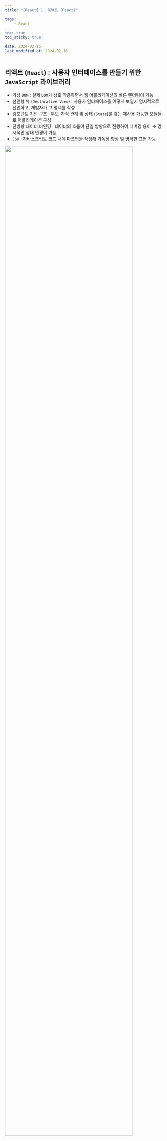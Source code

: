 ```yaml
---
title: "[React] 1. 리액트 (React)"

tags:
    - React

toc: true
toc_sticky: true

date: 2024-02-16
last_modified_at: 2024-02-16
---
```


## 리액트 (```React```) : 사용자 인터페이스를 만들기 위한 ```JavaScript``` 라이브러리

- 가상 ```DOM``` : 실제 ```DOM```가 상호 작용하면서 웹 어플리케이션의 빠른 렌더링이 가능
- 선언형 뷰 (```Declarative View```) : 사용자 인터페이스를 어떻게 보일지 명시적으로 선언하고, 개발자가 그 명세를 작성
- 컴포넌트 기반 구조 : 부모-자식 관계 및 상태 (```State```)를 갖는 재사용 가능한 모듈들로 어플리케이션 구성
- 단방향 데이터 바인딩 : 데이터의 흐름이 단일 방향으로 진행하여 디버깅 용이 → 명시적인 상태 변경이 가능
- ```JSX``` : 자바스크립트 코드 내에 마크업을 작성해 가독성 향상 및 명확한 표현 가능

<img src="https://github.com/pocj8ur4in/pocj8ur4in.github.io/assets/105341168/ca8780dc-5a83-45cb-972d-e66b4fea19e4" width="90%">

> 리액트에서 자주 쓰이는 ```JS``` 문법?
>
> - 구조 분해 할당 (```Destructuring Assignment```) : 배열 또는 객체의 값을 분해해서 할당하는 것
>
> ```
> // 객체 구조 분해 할당
> const person = { name: 'John', age: 30 };
> const { name, age } = person;
> 
> console.log(name); // 'John'
> console.log(age);  // 30
> ```
> ```
> // 배열 구조 분해 할당
> const numbers = [1, 2, 3, 4, 5];
> const [first, second, ...rest] = numbers;
>
> console.log(first); // 1
> console.log(second); // 2
> console.log(rest); // [3, 4, 5]
> ```
>
> - 전개 구문 (```Spread Syntax```) : 배열이나 객체를 확장하여 개별 요소로 분리하거나 복사
>
> ```
> // 배열의 전개 구문을 사용하여 두 배열을 병합
> const arr1 = [1, 2, 3];
> const arr2 = [4, 5, 6];
>
> const mergedArray = [...arr1, ...arr2];
> console.log(mergedArray); // [1, 2, 3, 4, 5, 6]
> ```
> ```
> // 객체의 전개 구문을 사용하여 두 객체를 병합
> const obj1 = { x: 1, y: 2 };
> const obj2 = { z: 3, w: 4 };
> 
> const mergedObject = { ...obj1, ...obj2 };
> console.log(mergedObject); // { x: 1, y: 2, z: 3, w: 4 }
> ```
>
> - 객체 초기자 (```Object Shorthand Assignment```) : 객체를 간결히 생성하고 초기값을 설정
>
> ```
> // 일반적인 객체 생성 방법
> const person1 = new Object();
> person1.name = 'Alice';
> person1.age = 25;
> 
> // 객체 초기자를 사용한 방법
> const person2 = {
>   name: 'Alice',
>   age: 25
> };
> 
> console.log(person1); // { name: 'Alice', age: 25 }
> console.log(person2); // { name: 'Alice', age: 25 }
> 
> ```
>
> - ```Array``` 프로토타입 메소드 : ```map```, ```filter```, ```reduce```, ```forEach```
>
> ```
> const numbers = [1, 2, 3, 4];
>
> // map 메소드: 각 숫자를 두 배로 만듭니다.
> const doubledNumbers = numbers.map((num) => num * 2);
> 
> // filter 메소드: 짝수만을 걸러냅니다.
> const evenNumbers = numbers.filter((num) => num % 2 === 0);
>
> // reduce 메소드: 모든 숫자의 합을 계산합니다.
> const sum = numbers.reduce((acc, num) => acc + num, 0);
> 
> // forEach 메소드: 각 숫자를 콘솔에 출력합니다.
> numbers.forEach((num) => console.log(num));
> 
> console.log('Doubled Numbers:', doubledNumbers);
> console.log('Even Numbers:', evenNumbers);
> console.log('Sum:', sum);
> ```

### ```JSX``` (```JavaScript XML```) : 기존 ```JS```에 ```HTML```, ```CSS```를 더해 리액트 컴포넌트 작성

- ```JSXElement``` : ```JSX``` 엘리먼트<br>(```<div>Hello, World!</div>```에서 ```<div>```)
- ```JSXAttribute``` : ```JSX``` 엘리먼트의 속성<br>(```<div className="container">Hello, World!</div>```에서 ```className="container"```)
- ```JSXChildren``` : ```JSX``` 엘리먼트의 자식 요소<br>(```<div>Hello, <span>React</span>!</div>```에서 ```Hello, <span>React</span>!```)
- ```JSXString``` : ```JSX``` 문자열<br>(```<div>Hello, World!</div>```에서 ```"Hello, World!"```)

### 가상 ```DOM``` (```Virtual DOM```) : 실제 ```DOM``` (```Document Object Model```) 에 대한 가벼운 복사본

- 리액트 파이버 (```React Fiber```) : 가상 ```DOM```과 실제 ```DOM```을 비교해 변경 사항을 수집
  - 동기성 : 렌더링 작업을 여러 프레임에 나눠 렌더링 작업이 한 번에 실행되지 않더라도 앱이 반응적으로 유지 가능
  - 우선순위 관리 : 각 작업에 우선순위를 할당하고, 중요한 작업을 먼저 처리하여 사용자 인터랙션에 빠르게 응답 가능 
  - 종료 및 재시작 가능 : 사용자 인터랙션에 우선순위를 두면서도 작업을 중단하고 다시 시작 가능

> ```DOM```과 ```CSSOM```으로 렌더링 트리가 만들어지는 과정?
>
> <img src="https://github.com/pocj8ur4in/pocj8ur4in.github.io/assets/105341168/95ef558e-965b-4525-873f-140e4292b29e" width="90%">
>
> 1. 브라우저가 사용자가 요청한 주소를 방문해 ```HTML``` 파일을 다운로드
> 2. 브라우저의 렌더링 엔진은 ```HTML```을 파싱해 ```DOM``` 노드로 구성된 트리를 생성
> 3. ```CSS``` 파일을 만나면, 해당 ```CSS``` 파일도 다운로드
> 4. ```CSS``` 파일을 파싱하여 ```CSS``` 노드로 구성된 트리 (```CSSOM```)를 생성
> 5. 사용자의 눈에 보일 ```DOM``` 노드만을 순회
> 6. 눈에 보이는 노드를 대상으로 해당 노드에 대한 ```CSSOM``` 정보를 찾고 ```CSS``` 스타일 정보를 적용
>   - 레이아웃 (```Layout```) : 각 노드가 브라우저 화면에 어느 좌표에 나타날지 계산하는 과정
>   - 페인팅 (```Painting```) : 레이아웃 단계를 거친 노드에 색과 같은 실제 유효한 모습을 그리는 과정
>
> ... 모든 ```DOM```의 변경보다 결과적으로 만들어질 ```DOM```의 최종 결과물만을 제공하자!

1. 초기 렌더링 : 초기 상태에서 가상 ```DOM```은 실제 ```DOM```과 동일한 구조를 가짐
2. 상태 변화 감지 : 사용자 상호 작용이나 데이터 변경 등의 이벤트가 발생하면, 렌더링 엔진은 새로운 가상 ```DOM``` 생성
3. 가상 ```DOM``` 비교 : 새로운 가상 ```DOM```과 이전의 가상 ```DOM```을 비교하여 변경된 부분 탐색
4. 실제 ```DOM``` 업데이트 : 변경된 부분만을 실제 ```DOM```에 적용 

## 컴포넌트 (```Component```) : 리액트 애플리케이션에서 ```UI```를 구성하고 재사용 가능한 모듈을 표현

- 속성 (```Props```) 을 받고, 상태 (```state```)와 메소드 (```Method```)를 가짐
- 반복되는 ```UI``` 단위 (```JS Code``` 또는 ```HTML-JSX```) → 재사용성과 가독성을 위한 도구
- 가능한 독립적으로 실행되도록 작성하고, 데이터 영역과 ```UI```를 분리

### 상태 (```State```) :  사용자 상호작용에 응답하거나 컴포넌트의 생명주기에 변경되는 정보를 저장하는 데에 사용

- 부모의 상태가 변경되면, 그 상태를 참조하는 모든 자식 컴포넌트가 ```Re-Rendering```
  - 상태를 통합하면 ```Re-Rendering```이 많이 일어나므로, 상태를 연관성에 맞게 분리해 좁게 사용해야 함
  - ```Setter```로 값을 수신하면 ```Dispatcher``` 값이 세팅 → ```re-rendering```을 ```trigger``` (```DOM``` 갱신)

```
import React, { useState } from 'react';

function ExampleComponent() {
  const [count, setCount] = useState(0);
  const [message, setMessage] = useState('안녕하세요!');

  return (
    <div>
      <p>{message}</p>
      <p>카운트: {count}</p>
    </div>
  );
}
```

> 초기화는 동기 방식이면 오래 걸리더라도 가능, ```Promise```는 ```async```/```await```로 처리해도 ```Promise```가 세팅

### 속성 (```Prop```) : 부모 컴포넌트로부터 자식 컴포넌트로 데이터를 전달하는 데에 사용

- 변수나 함수와 같은 속성들을 부모에서 자식으로 전달 (```MyComponent.defaultProps = { ... }```)
  - ```Read-Only``` : 속성이 변경되도 ```Re-Rendering```하지 않음! (값은 바꿔도 화면엔 아무런 영향 없음!)

```
// 부모 컴포넌트
import React from 'react';
import ChildComponent from './ChildComponent';

function ParentComponent() {
  const dataToPass = "안녕하세요!";
  
  return (
    <ChildComponent message={dataToPass} />
  );
}

// 자식 컴포넌트
import React from 'react';

function ChildComponent(props) {
  return (
    <div>
      <p>{props.message}</p>
    </div>
  );
}
```

### 렌더링 (```Rendering```) : ```HTML```, ```CSS``` 리소스로 웹 페이지의 ```UI```를 그리는 과정

- 리액트에서의 렌더링 : 리액트 어플리케이션 트리 내에서의 모든 컴포넌트들이 갖고 있는 현재 상태와 속성의 값을 기반하여 어떻게```UI```를 구성하고 어떤 ```DOM``` 결과를 브라우저에 제공할지 계산하는 일련의 과정
  - 최초 렌더링 : 사용자가 처음 어플리케이션이 진입할 때 최초로 수행
  - 리렌더링 : 처음 어플리케이션 이후에 발생하는 모든 렌더링들을 총칭
    - 클래스 컴포넌트의 ```setState()```나 ```forceUpdate()```가 실행되는 경우
    - 함수 컴포넌트의 ```useState()```의 두번째 배열 요소인 ```setter```가 실행되는 경우
    - 함수 컴포넌트의 ```useReducer()```의 두번째 배열 요소인 ```dispatch```가 실행되는 경우
    - 컴포넌트의 ```key props```가 변경되는 경우
    - 부모 컴포넌트로부터 전달받는 값인 ```props```가 변경되거나 부모 컴포넌트가 리렌더링될 경우

- 렌더링 프로세스 : 각 컴포넌트의 렌더링 결과물을 수집하면서, 가상 ```DOM```과 실제 ```DOM```을 비교하면서 실제 ```DOM```에 반영하기 위한 모든 변경 사항을 차례대로 수집 → 리액트의 재조정
  1. 리액트가 컴포넌트의 루트에서부터 업데이트가 필요한 모든 컴포넌트를 탐색
  2. 클래스 컴포넌트는 클래스 내 ```render()``` 함수를, 함수 컴포넌트는 ```FunctionComponent()``` 자체를 호출
  3. ```JSX```로 구성된 렌더링 결과물을 자바스크립트로 컴파일하면 ```React.createElement()```를 반환
  4. ```React.createElement()```가 브라우저 ```UI``` 구조를 설명하는 자바스크립트 객체를 반환

### 컴포넌트 개발 원칙 : 코드의 가독성, 유지보수성, 재사용성을 향상하여 구성 요소를 생성

- <b>가급적 순수 함수 컴포넌트 (<code>Pure Functional Component</code>)를 활용할 것!</b>
  - 상태나 생명주기 메서드 없이 단순히 ```props```를 받아 렌더링하는 컴포넌트 → 간결하고 재사용성이 높힐 수 있음
- ```Container Component```와 ```Presentational Component```를 분리할 것
  - 데이터를 가져오는 로직과 ```UI```를 그리는 로직을 분리하여 관리
- 상태를 공유하는 단위로 분리할 것
  - 관련된 상태를 함께 관리하고, 필요한 경우 ```useContext```를 사용하여 상태 공유를 구현
- 아주 깊은 구조로 중첩되는 ```Container``` 컴포넌트는 피할 것
  - ```Context```를 남발하는 대신, 상태 관리 등의 용도로 필요한 경우에만 적절히 사용할 것
- 각 컴포넌트는 독립적으로 작성할 것
  - 컴포넌트 간의 결합도를 최소화해 재사용성을 높이고 유지보수를 용이하게 만들어야 함

## 클래스 컴포넌트 (```Class Component```) : 생성자와 생명주기 메소드를 통해 상태와 생명주기 관리

```
import React, { Component } from 'react';

class MyClassComponent extends Component {
  constructor(props) {
    super(props);
    // 초기 상태 설정
    this.state = {
      count: 0
    };
  }

  componentDidMount() {
    // 컴포넌트가 마운트된 후 실행되는 코드
    console.log('Component mounted');
  }

  componentDidUpdate(prevProps, prevState) {
    // 상태 또는 속성이 업데이트된 후 실행되는 코드
    console.log('Component updated', prevState.count, '->', this.state.count);
  }

  componentWillUnmount() {
    // 컴포넌트가 언마운트되기 전 실행되는 코드
    console.log('Component will unmount');
  }

  handleIncrement = () => {
    // 상태 업데이트 예시
    this.setState({ count: this.state.count + 1 });
  };

  render() {
    return (
      <div>
        <p>Count: {this.state.count}</p>
        <button onClick={this.handleIncrement}>Increment</button>
      </div>
    );
  }
}

export default MyClassComponent;
```

### 생성자 (```Constructor```) : 메소드 내에서 컴포넌트 자체를 참조 → ```this```

- ```this.state``` : 컴포넌트의 상태를 저장 (```setState``` 메소드를 사용하여 업데이트)
- ```this.props``` : 컴포넌트에서 사용되는 속성에 접근

### 생명주기 메소드 (```Lifecycle Methods```) : 클래스 컴포넌트의 생명주기에 따라 메소드를 실행

> 클래스 컴포넌트의 생명주기 메소드가 실행되는 시점?
>
> - 마운트 (```Mount```) : 컴포넌트가 생성되는 시점
> - 업데이트 (```Update```) : 이미 생성된 컴포넌트의 내용이 변경되는 시점
> - 언마운트 (```Unmount```) : 컴포넌트가 더 이상 존재하지 않는 시점
>
> <img src="https://github.com/pocj8ur4in/pocj8ur4in.github.io/assets/105341168/aec795ea-ff51-4f9d-ada3-ebca3616178f" width="80%">

- ```render()``` : 컴포넌트가 ```UI```를 렌더링하기 위해 사용 (마운트, 업데이트 과정에서 실행)
  - 리액트 클래스 컴포넌트의 유일한 필수 값으로 사용
  - 항상 순수해야 하며 부수 효과가 없어야 함 → ```render()``` 내에서 ```this.setState```를 호출하면 안됨
- ```componentDidMount()``` : 클래스 컴포넌트가 마운트된 이후에 실행
- ```componentDidUpdate()``` : 컴포넌트 업데이트가 일어난 이후에 실행
- ```componentWillUnmount()``` : 컴포넌트가 언마운트되거나 더 이상 사용되지 않기 직전에 실행
  - ```clean-up``` 함수를 호출하기 위한 최적의 위치

> 클래스 컴포넌트의 한계?
>
> - 데이터의 흐름을 추적하기 어려움 : 서로 다른 여러 메소드에서, 작성 순서에 상관없이 상태의 업데이트가 발생 가능
> - 어플리케이션 내부 로직의 재사용이 어려움 : 공통 로직이 많아질수록 이를 감싸는 고차 컴포넌트나 속성이 많아지는 래퍼 지옥 (```wrapper hell```)이 발생
> - 기능이 많아질수록 컴포넌트의 크기가 커짐 : 내부에서 처리하는 데이터 흐름이 복잡해짐

## 함수 컴포넌트 (```Functional Component```) : 리액트 훅을 통해 상태와 생명주기 관리

```
import React, { useState, useEffect } from 'react';

const MyFunctionalComponent = () => {
  // useState 훅을 사용하여 상태 정의
  const [count, setCount] = useState(0);

  // useEffect 훅을 사용하여 부수 효과(라이프사이클 작업 등) 처리
  useEffect(() => {
    console.log('Component mounted or count updated:', count);
    // componentWillUnmount 역할을 하는 함수 (클린업 함수)
    return () => {
      console.log('Component will unmount');
    };
  }, [count]); // count가 업데이트될 때만 실행

  const handleIncrement = () => {
    // setCount를 사용하여 상태 업데이트
    setCount(count + 1);
  };

  return (
    <div>
      <p>Count: {count}</p>
      <button onClick={handleIncrement}>Increment</button>
    </div>
  );
};

export default MyFunctionalComponent;
```

- ```useState```, ```useEffect```, ```useContext```와 같은 리액트 훅을 사용하여 상태를 관리
- ```useEffect``` 훅을 통해 라이프사이클 메소드와 유사한 동작을 수행 가능
- ```this``` 키워드를 사용하지 않고, 클래스 컴포넌트보다 간결하고 명료하게 작성 가능

### 리액트 훅 (```React Hook```) : 함수형 컴포넌트에서 상태와 생명주기 메서드를 사용할 때 사용

<img src="https://github.com/pocj8ur4in/pocj8ur4in.github.io/assets/105341168/c4f6fd02-e4fd-4f86-bd52-e4eed847cc3c" width="50%">

- 상태 관리 훅 : ```useState```, ```userContext```, ```useReducer```
- 시점 훅 : ```useLayoutEffect```, ```useEffect```
- 메모화 훅 : ```useMemo```, ```useCallback```, ```memo```

> 리액트 훅의 3원칙?
> 
> 1. 컴포넌트의 영역 안에서만 작동한다!
>   - 컴포넌트 혹은 커스텀 훅 내부에서만 호출해야 함
> 2. 기능을 여러 훅으로 나누면 좋다!
>   - 여러 훅으로 나누어져 있어도 컴포넌트에서 한번에 순차 호출
>   - 함수형 컴포넌트 ⇒ 함수 ⇒ 기능 단위 분리 ⇒ 가독성 ⇒ 테스트 및 유지보수에 유리
> 3. 컴포넌트의 최상위 레이어(스코프)에서만 호출해야 한다!
>   - 블록 내부에서는 호출할 수 없음

#### ```useState``` : 함수형 컴포넌트에서 상태를 추가하고 업데이트할 때 사용

- 클래스 컴포넌트에서의 ```this.state```와 ```this.setState```와 유사한 역할
- 첫번째 값에 현재 상태의 값, 두번째 값에 상태를 업데이트하는 함수가 담긴 배열을 반환

```
import React, { useState } from 'react';

function ExampleComponent() {
  // useState를 사용하여 count라는 상태를 정의하고 초기값을 0으로 설정
  const [count, setCount] = useState(0);

  return (
    <div>
      <p>Count: {count}</p>
      <button onClick={() => setCount(count + 1)}>증가</button>
    </div>
  );
}
```

#### ```useRef``` : 함수형 컴포넌트 내에서 참조를 생성하고 관리할 때 사용

- 컴포넌트의 렌더링과 관계없이 변수를 저장 가능 → ```useState```와 달리 매번 ```Re-Rendering```이 일어나지 않음
- 주로 ```DOM``` 요소에 접근하거나 컴포넌트의 생명주기와 독립적으로 값을 유지하는 상황에서 활용

```
import React, { useRef, useEffect } from 'react';

function MyComponent() {
  const myInputRef = useRef(null);

  useEffect(() => {
    // 컴포넌트가 마운트된 후, input 요소에 포커스를 줌
    myInputRef.current.focus();
  }, []);

  return <input ref={myInputRef} />;
}
```
```
import { useRef, useState, useEffect } from 'react';

function MyComponent() {
  const countRef = useRef(0);
  const [count, setCount] = useState(0);

  useEffect(() => {
    // countRef는 렌더링과 무관하게 유지되는 변수
    countRef.current = count;
  }, [count]);

  const handleClick = () => {
    setCount(count + 1);
    console.log(countRef.current); // 항상 가장 최근 값 출력
  };

  return <button onClick={handleClick}>증가</button>;
}
```

#### ```forwardRef``` : 부모 컴포넌트에서 자식 컴포넌트로 ```ref```를 전달할 수 있게 함

- ```useRef```로 컴포넌트 외부 (자식)의 ```DOM```에 접근
  - 부모에서 선언 → 자식에게 전달 → 자식에서 참조 걸기 → 부모에서 컨트롤

```
import React, { useRef, forwardRef } from 'react';

// 자식 컴포넌트
const ChildComponent = forwardRef((props, ref) => {
  const internalState = useRef(null);

  // 부모 컴포넌트에서 전달한 ref에 직접 접근
  // ref.current를 통해 부모 컴포넌트의 ref를 참조할 수 있음
  const handleButtonClick = () => {
    console.log('자식 컴포넌트에서 버튼 클릭');
    console.log('내부 상태:', internalState.current);
  };

  return (
    // 여기에 컴포넌트 JSX를 작성
    <div>
      <button onClick={handleButtonClick}>자식 컴포넌트에서 클릭</button>
    </div>
  );
});

// 부모 컴포넌트
const ParentComponent = () => {
  // ref를 생성하여 자식 컴포넌트에 전달
  const childRef = useRef();

  // 부모 컴포넌트에서 ref를 자식 컴포넌트에 전달
  return (
    <div>
      {/* forwardRef를 사용하여 자식 컴포넌트에 ref 전달 */}
      <ChildComponent ref={childRef} />
    </div>
  );
};

export default ParentComponent;
```

> ```But```, 외부 ```DOM```을 참조하는 ```ref```를 갖는 것은 ```Coupling```이 강해지므로 좋지 않다!

#### ```useImperativeHandle (with forwardRef)``` : 부모 컴포넌트가 자식 컴포넌트를 컨트롤할 수 있게 함

- ```useImperativeHandle```을 통해 부모 컴포넌트에 함수 및 기능을 노출시킴
  - 부모에게 참조값을 전달 → 자식은 객체를 반환

```
import React, { forwardRef, useRef, useImperativeHandle } from 'react';

const ChildComponent = forwardRef((props, ref) => {
  // useImperativeHandle을 사용하여 부모 컴포넌트에 특정 함수나 값들을 노출
  useImperativeHandle(ref, () => ({
    // 부모 컴포넌트에서 입력 엘리먼트에 포커스를 맞추기 위해 함수를 노출
    focusInput: () => {
      inputRef.current.focus();
    }
  }));

  const inputRef = useRef(null);

  return <input ref={inputRef} />;
});

const ParentComponent = () => {
  const childRef = useRef(null);

  const handleClick = () => {
    // 자식 컴포넌트에서 노출한 함수를 호출하여 입력 엘리먼트에 포커스를 맞춤
    childRef.current.focusInput();
  };

  return (
    <div>
      <ChildComponent ref={childRef} />
      <button onClick={handleClick}>입력에 포커스 맞추기</button>
    </div>
  );
};

export default ParentComponent;
```

#### ```useContext``` : ```React Context```를 통해 전역으로 상태를 공유하거나 전달할 때 사용

- 리액트 컨텍스트 (```React Context```) : 컴포넌트 트리 안에서 전역적으로 데이터를 공유
  - 중첩 컴포넌트 간에 데이터를 명시적으로 전달하지 않아도 되므로, ```Props```를 여러 단계에 걸쳐 전달하지 않아도 됨

```
// 1. Context 객체 생성
const MyContext = React.createContext(defaultValue);

// 2. Context를 제공하는 컴포넌트 작성
const MyContextProvider = ({ children }) => {
  const contextValue = // ... (상태 값이나 함수 등)

  return (
    <MyContext.Provider value={contextValue}>
      {children}
    </MyContext.Provider>
  );
};

// 3. useContext를 사용하여 값에 접근
import { useContext } from 'react';

const MyComponent = () => {
  const contextValue = useContext(MyContext);

  // contextValue를 사용하여 렌더링 또는 다른 로직 수행
};
```

- ```Context.Provider``` : 컨텍스트 값을 하위 컴포넌트에 제공
  - ```value``` 속성을 통해 전달할 값을 설정

```
const MyContextProvider = ({ children }) => {
  const contextValue = // ... (상태 값이나 함수 등)

  return (
    <MyContext.Provider value={contextValue}>
      {children}
    </MyContext.Provider>
  );
};
```

#### ```useEffect``` : ```rendering``` 이후, ```mount``` 이후에 실행

- ```componentDidMount``` 시점에 비동기로 실행 (```ex.``` ```alert```, ```focus```, ```sound``` 등 ```After DOM``` 처리)
  - 함수형 컴포넌트에서 ```return JSX (render)``` 다음에 실행 (```ex.``` ```focus``` 주기, 미디어 재생, 지도에 추가 등)
- ```clean-up``` 코드는 ```componentWillUnMount``` 시점에 실행 (```useEffect's return function```)
- 의존 관계 배열 (```Dependency Array```) 가 비워져 있다면 1회만 실행 (```re-render```시 ```skip except StrictMode```)
- ```useEffect(() => { 수행 코드…; return () => 정리 코드; }, [의존 관계 배열: observer에 등록]);```

<img src="https://github.com/pocj8ur4in/pocj8ur4in.github.io/assets/105341168/0db5c916-f0a3-46ba-b33e-3999daa244bf" width="60%">


#### ```useLayoutEffect``` : ```rendering``` 이후, ```mount``` 이전에 실행

<img src="https://github.com/pocj8ur4in/pocj8ur4in.github.io/assets/105341168/db687861-6983-4eac-8615-a144ef0efb3c" width="90%">
